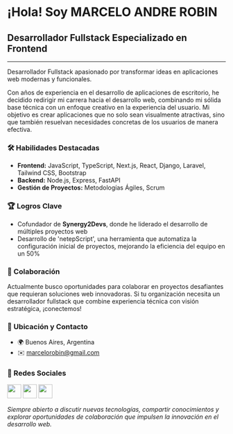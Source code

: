 # ¡Hola! Soy MARCELO ANDRE ROBIN

## Desarrollador Fullstack Especializado en Frontend
---

Desarrollador Fullstack apasionado por transformar ideas en aplicaciones web modernas y funcionales.

Con años de experiencia en el desarrollo de aplicaciones de escritorio, he decidido redirigir mi carrera hacia el desarrollo web, combinando mi sólida base técnica con un enfoque creativo en la experiencia del usuario. Mi objetivo es crear aplicaciones que no solo sean visualmente atractivas, sino que también resuelvan necesidades concretas de los usuarios de manera efectiva.

### 🛠️ Habilidades Destacadas

* **Frontend:** JavaScript, TypeScript, Next.js, React, Django, Laravel, Tailwind CSS, Bootstrap
* **Backend:** Node.js, Express, FastAPI
* **Gestión de Proyectos:** Metodologías Ágiles, Scrum

### 🏆 Logros Clave

* Cofundador de **Synergy2Devs**, donde he liderado el desarrollo de múltiples proyectos web
* Desarrollo de 'netepScript', una herramienta que automatiza la configuración inicial de proyectos, mejorando la eficiencia del equipo en un 50%

### 🤝 Colaboración

Actualmente busco oportunidades para colaborar en proyectos desafiantes que requieran soluciones web innovadoras. Si tu organización necesita un desarrollador fullstack que combine experiencia técnica con visión estratégica, ¡conectemos!

### 📍 Ubicación y Contacto

* 🌍 Buenos Aires, Argentina
* ✉️ marcelorobin@gmail.com

### 🔗 Redes Sociales

<p align="left">
<a href="https://www.linkedin.com/in/marcelo-andre-robin/" target="_blank" rel="noreferrer"><img src="https://raw.githubusercontent.com/danielcranney/readme-generator/main/public/icons/socials/linkedin.svg" width="32" height="32" /></a>
<a href="https://www.github.com//mnibor" target="_blank" rel="noreferrer"><img src="https://raw.githubusercontent.com/danielcranney/readme-generator/main/public/icons/socials/github.svg" width="32" height="32" /></a>
<a href="https://www.youtube.com/@codigoparaprincipiantes" target="_blank" rel="noreferrer"><img src="https://raw.githubusercontent.com/danielcranney/readme-generator/main/public/icons/socials/youtube.svg" width="32" height="32" /></a>
</p>

_Siempre abierto a discutir nuevas tecnologías, compartir conocimientos y explorar oportunidades de colaboración que impulsen la innovación en el desarrollo web._
